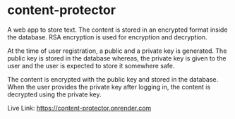 # content-protector
A web app to store text. The content is stored in an encrypted format inside the database.
RSA encryption is used for encryption and decryption.

At the time of user registration, a public and a private key is generated. The public key is stored in the database whereas, the private key
is given to the user and the user is expected to store it somewhere safe.

The content is encrypted with the public key and stored in the database. When the user provides the private key after logging in, the content is decrypted using the
private key.

Live Link: https://content-protector.onrender.com
